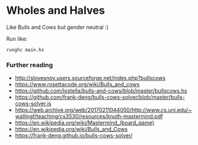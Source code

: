 # Wholes and Halves

Like Bulls and Cows but gender neutral :)

Run like:

    runghc main.hs


### Further reading

* http://slovesnov.users.sourceforge.net/index.php?bullscows
* https://www.rosettacode.org/wiki/Bulls_and_cows
* https://github.com/lostella/bulls-and-cows/blob/master/bullscows.hs
* https://github.com/frank-deng/bulls-cows-solver/blob/master/bulls-cows-solver.js
* https://web.archive.org/web/20170211044050/http://www.cs.uni.edu/~wallingf/teaching/cs3530/resources/knuth-mastermind.pdf
* https://en.wikipedia.org/wiki/Mastermind_(board_game)
* https://en.wikipedia.org/wiki/Bulls_and_Cows
* https://frank-deng.github.io/bulls-cows-solver/
